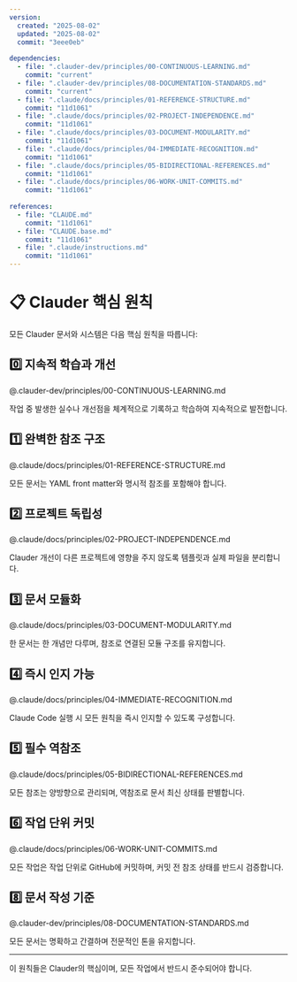 ```yaml
---
version:
  created: "2025-08-02"
  updated: "2025-08-02"
  commit: "3eee0eb"
  
dependencies:
  - file: ".clauder-dev/principles/00-CONTINUOUS-LEARNING.md"
    commit: "current"
  - file: ".clauder-dev/principles/08-DOCUMENTATION-STANDARDS.md"
    commit: "current"
  - file: ".claude/docs/principles/01-REFERENCE-STRUCTURE.md"
    commit: "11d1061"
  - file: ".claude/docs/principles/02-PROJECT-INDEPENDENCE.md"
    commit: "11d1061"
  - file: ".claude/docs/principles/03-DOCUMENT-MODULARITY.md"
    commit: "11d1061"
  - file: ".claude/docs/principles/04-IMMEDIATE-RECOGNITION.md"
    commit: "11d1061"
  - file: ".claude/docs/principles/05-BIDIRECTIONAL-REFERENCES.md"
    commit: "11d1061"
  - file: ".claude/docs/principles/06-WORK-UNIT-COMMITS.md"
    commit: "11d1061"
    
references:
  - file: "CLAUDE.md"
    commit: "11d1061"
  - file: "CLAUDE.base.md"
    commit: "11d1061"
  - file: ".claude/instructions.md"
    commit: "11d1061"
---
```


# 📋 Clauder 핵심 원칙

모든 Clauder 문서와 시스템은 다음 핵심 원칙을 따릅니다:

## 0️⃣ 지속적 학습과 개선
@.clauder-dev/principles/00-CONTINUOUS-LEARNING.md

작업 중 발생한 실수나 개선점을 체계적으로 기록하고 학습하여 지속적으로 발전합니다.

## 1️⃣ 완벽한 참조 구조
@.claude/docs/principles/01-REFERENCE-STRUCTURE.md

모든 문서는 YAML front matter와 명시적 참조를 포함해야 합니다.

## 2️⃣ 프로젝트 독립성
@.claude/docs/principles/02-PROJECT-INDEPENDENCE.md

Clauder 개선이 다른 프로젝트에 영향을 주지 않도록 템플릿과 실제 파일을 분리합니다.

## 3️⃣ 문서 모듈화
@.claude/docs/principles/03-DOCUMENT-MODULARITY.md

한 문서는 한 개념만 다루며, 참조로 연결된 모듈 구조를 유지합니다.

## 4️⃣ 즉시 인지 가능
@.claude/docs/principles/04-IMMEDIATE-RECOGNITION.md

Claude Code 실행 시 모든 원칙을 즉시 인지할 수 있도록 구성합니다.

## 5️⃣ 필수 역참조
@.claude/docs/principles/05-BIDIRECTIONAL-REFERENCES.md

모든 참조는 양방향으로 관리되며, 역참조로 문서 최신 상태를 판별합니다.

## 6️⃣ 작업 단위 커밋
@.claude/docs/principles/06-WORK-UNIT-COMMITS.md

모든 작업은 작업 단위로 GitHub에 커밋하며, 커밋 전 참조 상태를 반드시 검증합니다.

## 8️⃣ 문서 작성 기준
@.clauder-dev/principles/08-DOCUMENTATION-STANDARDS.md

모든 문서는 명확하고 간결하며 전문적인 톤을 유지합니다.

---

이 원칙들은 Clauder의 핵심이며, 모든 작업에서 반드시 준수되어야 합니다.